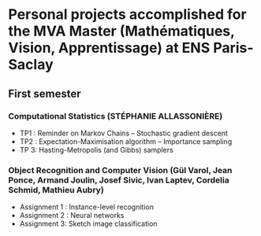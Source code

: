 # Personal projects accomplished for the MVA Master (Mathématiques, Vision, Apprentissage) at ENS Paris-Saclay

## First semester

### Computational Statistics (STÉPHANIE ALLASSONIÈRE)
- TP1 : Reminder on Markov Chains – Stochastic gradient
descent
- TP2 : Expectation-Maximisation algorithm –
Importance sampling
- TP 3: Hasting-Metropolis (and Gibbs) samplers

### Object Recognition and Computer Vision (Gül Varol, Jean Ponce, Armand Joulin, Josef Sivic, Ivan Laptev, Cordelia Schmid, Mathieu Aubry)
- Assignment 1 : Instance-level recognition
- Assignment 2 : Neural networks
- Assignment 3: Sketch image classification

